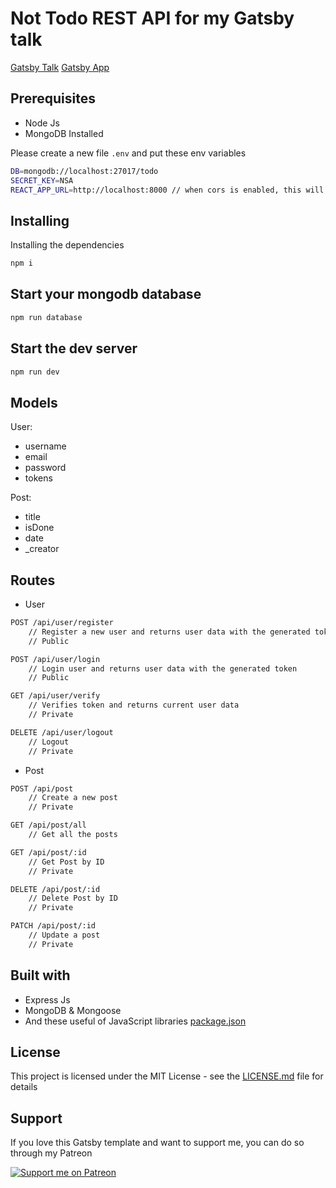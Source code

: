 # Not Todo REST API for my Gatsby talk

[Gatsby Talk](https://building-apps-with-gatsby.netlify.com/)
[Gatsby App](https://github.com/smakosh/gatsby-app-starter-rest-api)

## Prerequisites

- Node Js
- MongoDB Installed

Please create a new file `.env` and put these env variables

```bash
DB=mongodb://localhost:27017/todo
SECRET_KEY=NSA
REACT_APP_URL=http://localhost:8000 // when cors is enabled, this will be the only origin to send requests
```

## Installing

Installing the dependencies

```bash
npm i
```

## Start your mongodb database

```bash
npm run database
```

## Start the dev server

```bash
npm run dev
```

## Models

User:

- username
- email
- password
- tokens

Post:

- title
- isDone
- date
- \_creator

## Routes

- User

```bash
POST /api/user/register
    // Register a new user and returns user data with the generated token
    // Public

POST /api/user/login
    // Login user and returns user data with the generated token
    // Public

GET /api/user/verify
    // Verifies token and returns current user data
    // Private

DELETE /api/user/logout
    // Logout
    // Private
```

- Post

```bash
POST /api/post
    // Create a new post
    // Private

GET /api/post/all
    // Get all the posts

GET /api/post/:id
    // Get Post by ID
    // Private

DELETE /api/post/:id
    // Delete Post by ID
    // Private

PATCH /api/post/:id
    // Update a post
    // Private
```

## Built with

- Express Js
- MongoDB & Mongoose
- And these useful of JavaScript libraries [package.json](package.json)

## License

This project is licensed under the MIT License - see the [LICENSE.md](LICENSE.md) file for details

## Support

If you love this Gatsby template and want to support me, you can do so through my Patreon

[![Support me on Patreon](https://c5.patreon.com/external/logo/become_a_patron_button.png)](https://www.patreon.com/smakosh)
